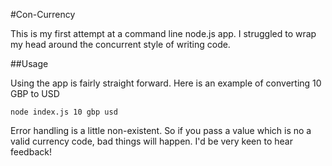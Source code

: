 #Con-Currency

This is my first attempt at a command line node.js app. I struggled to wrap my head around the concurrent style of writing code.

##Usage

Using the app is fairly straight forward. Here is an example of converting 10 GBP to USD

`node index.js 10 gbp usd`

Error handling is a little non-existent. So if you pass a value which is no a valid currency code, bad things will happen.
I'd be very keen to hear feedback!
